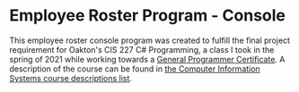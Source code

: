 # Employee Roster Program - Console

This employee roster console program was created to fulfill the final project requirement for Oakton's CIS 227 C# Programming, a class I took in the spring of 2021 while working towards a [General Programmer Certificate](https://catalog.oakton.edu/career-programs-pathways/computer-information-systems/general-programmer-certificate/). A description of the course can be found in [the Computer Information Systems course descriptions list](https://catalog.oakton.edu/course-descriptions/course-descriptions-discipline/cis/). 